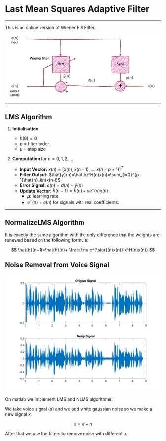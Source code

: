# Last Mean Squares Adaptive Filter
---

This is an online version of Wiener FIR Filter.



![lms_filter](lms.png)


---
## LMS Algorithm

1. **Initialisation**
   - $\hat{h}(0)=0$
   - $p$ = filter order
   - $\mu$ = step size

2. **Computation** for $n=0,1,2,...$
   - **Input Vector:** $x(n)=[x(n),x(n-1),...,x(n-p+1)]^T$
   - **Filter Output:** $\hat{y}(n)=\hat{h}^H(n)x(n)=\sum_{i=0}^{p-1}\hat{h}_i(n)x(n-i)$
   - **Error Signal:** $e(n)=d(n)-\hat{y}(n)$
   - **Update Vector:** $\hat{h}(n+1)=\hat{h}(n)+μ e^{\star}(n)x(n)$
     - **$\mu$:** learning rate.
     - $e^{\star}(n)=e(n)$ for signals with real coefficients.

---


## NormalizeLMS Algorithm
Ιt is exactly the same algorithm with the only difference that the weights are renewed based on the following formula:

$$   \hat{h}(n+1)=\hat{h}(n)+ \frac{\mu e^{\star}(n)x(n)}{x^H(n)x(n)} $$


## Noise Removal from Voice Signal
![signals](Signals.png)


On matlab we implement LMS and NLMS algorithms.

We take voice signal $(d)$ and we add white gaussian noise so we make a new signal $x$.

$$ x=d + n  $$

After that we use the  filters to remove noise with different $\mu$.
